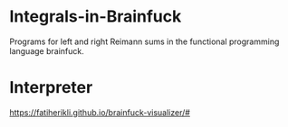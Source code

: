 # Integrals-in-Brainfuck
Programs for left and right Reimann sums in the functional programming language brainfuck.

# Interpreter
https://fatiherikli.github.io/brainfuck-visualizer/#
